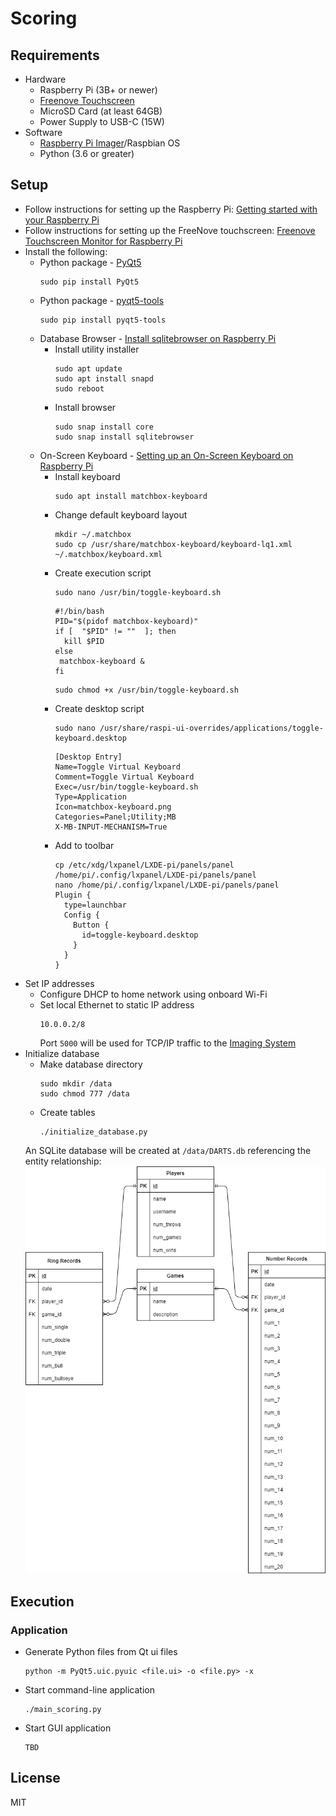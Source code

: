 # Scoring

## Requirements
- Hardware
    - Raspberry Pi (3B+ or newer)
    - [Freenove Touchscreen](https://www.amazon.com/FREENOVE-Touchscreen-Raspberry-Capacitive-Driver-Free/dp/B0B455LDKH)
    - MicroSD Card (at least 64GB)
    - Power Supply to USB-C (15W)
- Software
    - [Raspberry Pi Imager](https://www.raspberrypi.com/documentation/computers/getting-started.html#raspberry-pi-imager)/Raspbian OS
    - Python (3.6 or greater)

## Setup
- Follow instructions for setting up the Raspberry Pi: [Getting started with your Raspberry Pi](https://www.raspberrypi.com/documentation/computers/getting-started.html)
- Follow instructions for setting up the FreeNove touchscreen: [Freenove Touchscreen Monitor for Raspberry Pi](https://github.com/Freenove/Freenove_Touchscreen_Monitor_for_Raspberry_Pi)
- Install the following:
    - Python package - [PyQt5](https://pypi.org/project/PyQt5/)
        ```
        sudo pip install PyQt5
        ```
    - Python package - [pyqt5-tools](https://pypi.org/project/pyqt5-tools/)
        ```
        sudo pip install pyqt5-tools
        ```
    - Database Browser - [Install sqlitebrowser on Raspberry Pi](https://snapcraft.io/install/sqlitebrowser/raspbian)
        - Install utility installer
            ```
            sudo apt update
            sudo apt install snapd
            sudo reboot
            ```
        - Install browser
            ```
            sudo snap install core
            sudo snap install sqlitebrowser
            ```
    - On-Screen Keyboard - [Setting up an On-Screen Keyboard on Raspberry Pi](https://pimylifeup.com/raspberry-pi-on-screen-keyboard/)
        - Install keyboard
            ```
            sudo apt install matchbox-keyboard
            ```
        - Change default keyboard layout
            ```
            mkdir ~/.matchbox
            sudo cp /usr/share/matchbox-keyboard/keyboard-lq1.xml ~/.matchbox/keyboard.xml
            ```
        - Create execution script
            ```
            sudo nano /usr/bin/toggle-keyboard.sh
            ```
            ```
            #!/bin/bash
            PID="$(pidof matchbox-keyboard)"
            if [  "$PID" != ""  ]; then
              kill $PID
            else
             matchbox-keyboard &
            fi
            ```
            ```
            sudo chmod +x /usr/bin/toggle-keyboard.sh
            ```
        - Create desktop script
            ```
            sudo nano /usr/share/raspi-ui-overrides/applications/toggle-keyboard.desktop
            ```
            ```
            [Desktop Entry]
            Name=Toggle Virtual Keyboard
            Comment=Toggle Virtual Keyboard
            Exec=/usr/bin/toggle-keyboard.sh
            Type=Application
            Icon=matchbox-keyboard.png
            Categories=Panel;Utility;MB
            X-MB-INPUT-MECHANISM=True
            ```
        - Add to toolbar
            ```
            cp /etc/xdg/lxpanel/LXDE-pi/panels/panel /home/pi/.config/lxpanel/LXDE-pi/panels/panel
            nano /home/pi/.config/lxpanel/LXDE-pi/panels/panel
            Plugin {
              type=launchbar
              Config {
                Button {
                  id=toggle-keyboard.desktop
                }
              }
            }
            ```
- Set IP addresses
    - Configure DHCP to home network using onboard Wi-Fi
    - Set local Ethernet to static IP address
        ```
        10.0.0.2/8
        ```
        Port `5000` will be used for TCP/IP traffic to the [Imaging System](https://github.com/kparlak/dart-scoring-system/tree/main/imaging)
- Initialize database
    - Make database directory
        ```
        sudo mkdir /data
        sudo chmod 777 /data
        ```
    - Create tables
        ```
        ./initialize_database.py
        ```
    An SQLite database will be created at `/data/DARTS.db` referencing the entity relationship:
    ![DARTS Database](documentation/Database_Diagram.png)

## Execution

### Application
- Generate Python files from Qt ui files
    ```
    python -m PyQt5.uic.pyuic <file.ui> -o <file.py> -x
    ```
- Start command-line application
    ```
    ./main_scoring.py
    ```
- Start GUI application
    ```
    TBD
    ```

## License
MIT
